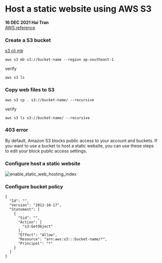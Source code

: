 # Host a static website using AWS S3 
**16 DEC 2021 Hai Tran** <br>
[AWS reference ](https://docs.aws.amazon.com/AmazonS3/latest/userguide/HostingWebsiteOnS3Setup.html#step2-create-bucket-config-as-website)

### Create a S3 bucket 
[s3 cli mb](https://docs.aws.amazon.com/cli/latest/reference/s3/mb.html)
```
aws s3 mb s3://bucket-name --region ap-southeast-1
```
verify 
```
aws s3 ls 
```
### Copy web files to S3 
```
aws s3 cp . s3://bucket-name/ --recursive
```
verify 
```
aws s3 ls s3://bucket-name/ --recursive 
```
### 403 error 
By default, Amazon S3 blocks public access to your account and buckets. If you want to use a bucket to host a static website, you can use these steps to edit your block public access settings.

### Configure host a static website 
![enable_static_web_hosting_index](https://user-images.githubusercontent.com/20411077/146595602-22db6843-6282-45ba-814a-bca5040ef716.png)
### Configure bucket policy 
```
{
  "Id": "",
  "Version": "2012-10-17",
  "Statement": [
    {
      "Sid": "",
      "Action": [
        "s3:GetObject"
      ],
      "Effect": "Allow",
      "Resource": "arn:aws:s3:::bucket-name/*",
      "Principal": "*"
    }
  ]
}
```
